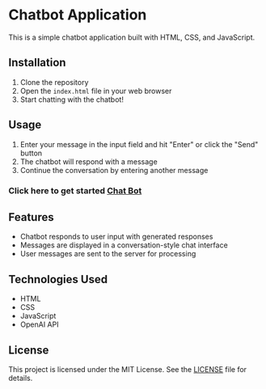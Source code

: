 # Chatbot Application

This is a simple chatbot application built with HTML, CSS, and JavaScript.

## Installation

1. Clone the repository
2. Open the `index.html` file in your web browser
3. Start chatting with the chatbot!

## Usage

1. Enter your message in the input field and hit "Enter" or click the "Send" button
2. The chatbot will respond with a message
3. Continue the conversation by entering another message

###  Click here to get started [Chat Bot](https://openai-chatgpt-xi.vercel.app/)

## Features

- Chatbot responds to user input with generated responses
- Messages are displayed in a conversation-style chat interface
- User messages are sent to the server for processing

## Technologies Used

- HTML
- CSS
- JavaScript
- OpenAI API
## License

This project is licensed under the MIT License. See the [LICENSE](LICENSE) file for details.
